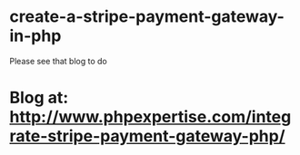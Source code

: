 # create-a-stripe-payment-gateway-in-php

Please see that blog to do 

# Blog at: http://www.phpexpertise.com/integrate-stripe-payment-gateway-php/
